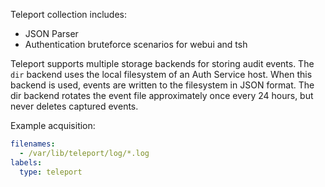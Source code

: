 Teleport collection includes:
- JSON Parser
- Authentication bruteforce scenarios for webui and tsh

Teleport supports multiple storage backends for storing audit events. The `dir` backend uses the local filesystem of an Auth Service host. When this backend is used, events are written to the filesystem in JSON format. The dir backend rotates the event file approximately once every 24 hours, but never deletes captured events.

Example acquisition:

```yaml
filenames:
  - /var/lib/teleport/log/*.log
labels:
  type: teleport
```